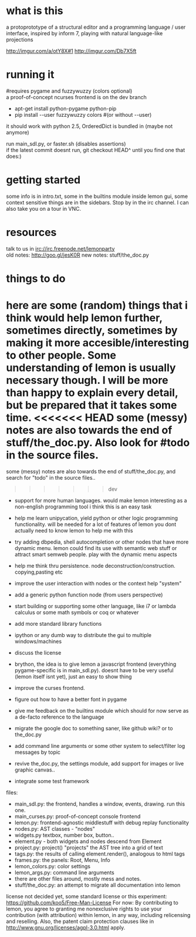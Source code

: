 what is this
===
a protoprototype of a structural editor and a programming language / user interface, inspired by inform 7, playing with natural language-like projections

<http://imgur.com/a/otY8X#1>
<http://imgur.com/Db7X5ft>


running it
===
\#requires pygame and fuzzywuzzy (colors optional)  
a proof-of-concept ncurses frontend is on the dev branch  

* apt-get install python-pygame python-pip
* pip install --user fuzzywuzzy colors
#(or without --user)

it should work with python 2.5, OrderedDict is bundled in (maybe not anymore)  

run main_sdl.py, or faster.sh (disables assertions)  
if the latest commit doesnt run, git checkout HEAD^ until you find one that does:)

getting started
===
some info is in intro.txt, some in the builtins module inside lemon gui,
some context sensitive things are in the sidebars. Stop by in the irc channel.
I can also take you on a tour in VNC.


resources
===
talk to us in [irc://irc.freenode.net/lemonparty](irc://irc.freenode.net/lemonparty)  
old notes:  http://goo.gl/jesK0R
new notes: stuff/the_doc.py



things to do
===
here are some (random) things that i think would help lemon further, sometimes directly, sometimes by making it more
accesible/interesting to other people. Some understanding of lemon is usually
necessary though. I will be more than happy to explain every detail, but be prepared that it takes some time.
<<<<<<< HEAD
some (messy) notes are also towards the end of stuff/the_doc.py. Also look for #todo in the source files.
=======
some (messy) notes are also towards the end of stuff/the_doc.py, and search for "todo" in the source files..
>>>>>>> dev

* support for more human languages.
 would make lemon interesting as a non-english programming tool
 i think this is an easy task
 
* help me learn unipycation, yield python or other logic programming functionality.
 will be needed for a lot of features of lemon
 you dont actually need to know lemon to help me with this

* try adding dbpedia, shell autocompletion or other nodes that have more dynamic menu.
 lemon could find its use with semantic web stuff or attract smart semweb people.
 play with the dynamic menu aspects
 
* help me think thru persistence. node deconstruction/construction. copying,pasting etc

* improve the user interaction with nodes or the context help "system"

* add a generic python function node (from users perspective)

* start building or supporting some other language, like i7 or lambda calculus or some math symbols or coq or whatever

* add more standard library functions

* ipython or any dumb way to distribute the gui to multiple windows/machines

* discuss the license

* brython, the idea is to give lemon a javascript frontend (everything pygame-specific is in main_sdl.py).
 doesnt have to be very useful (lemon itself isnt yet), just an easy to show thing

* improve the curses frontend.

* figure out how to have a better font in pygame

* give me feedback on the builtins module which should for now serve as a de-facto reference to the language

* migrate the google doc to something saner, like github wiki? or to the_doc.py

* add command line arguments or some other system to select/filter log messages by topic

* revive the_doc.py, the settings module, add support for images or live graphic canvas..

* integrate some test framework

files:
* main_sdl.py: the frontend, handles a window, events, drawing. run this one.
* main_curses.py: proof-of-concept console frontend
* lemon.py: frontend-agnostic middlestuff with debug replay functionality
* nodes.py: AST classes - "nodes"
* widgets.py textbox, number box, button..
* element.py - both widgets and nodes descend from Element
* project.py: project() "projects" the AST tree into a grid of text
* tags.py: the results of calling element.render(), analogous to html tags
* frames.py: the panels: Root, Menu, Info
* lemon_colors.py: color settings
* lemon_args.py: command line arguments
* there are other files around, mostly mess and notes. 
* stuff/the_doc.py: an attempt to migrate all documentation into lemon



license
not decided yet, some standard license or this experiment: <https://github.com/koo5/Free-Man-License> 
For now: By contributing to lemon, you agree to granting me nonexclusive rights to use your contribution (with attribution) within lemon, in any way, including relicensing and reselling. Also, the patent claim protection clauses like in http://www.gnu.org/licenses/agpl-3.0.html apply.

